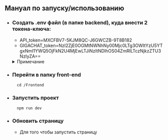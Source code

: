 ## Мануал по запуску/использованию
- ### Создать .env файл (в папке backend), куда внести 2 токена-ключа:
   - API_token=MXCFBV7-5KJM8QC-J6GWCZB-9T8B182
   - GIGACHAT_token=NzI2ZjE0OGMtNWNhNy00Mjc0LTg3OWItYzU5YTgxNmI1YWQ5OjFkN2U4MjEwLTJiNzItNDlhOS04ZmRlLTczNjkzZTU3NzIyZA==
    <details>
    <summary>Примечание</summary>
        Кому нужен ключ от Гигачата, сегодня ваш день
    </details>
- ### Перейти в папку front-end
        cd /Frontend
- ### Запустить проект
        npm run dev
- ### Обновить страницу
    - Для того чтобы запустить страницу
